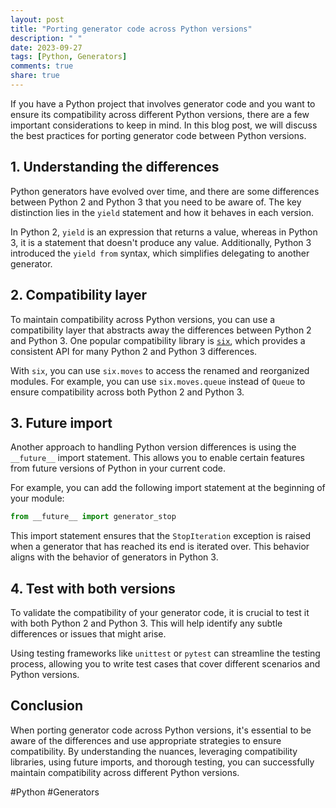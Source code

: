 ```yaml
---
layout: post
title: "Porting generator code across Python versions"
description: " "
date: 2023-09-27
tags: [Python, Generators]
comments: true
share: true
---
```


If you have a Python project that involves generator code and you want to ensure its compatibility across different Python versions, there are a few important considerations to keep in mind. In this blog post, we will discuss the best practices for porting generator code between Python versions.

## 1. Understanding the differences

Python generators have evolved over time, and there are some differences between Python 2 and Python 3 that you need to be aware of. The key distinction lies in the `yield` statement and how it behaves in each version.

In Python 2, `yield` is an expression that returns a value, whereas in Python 3, it is a statement that doesn't produce any value. Additionally, Python 3 introduced the `yield from` syntax, which simplifies delegating to another generator.

## 2. Compatibility layer

To maintain compatibility across Python versions, you can use a compatibility layer that abstracts away the differences between Python 2 and Python 3. One popular compatibility library is [`six`](https://github.com/benjaminp/six), which provides a consistent API for many Python 2 and Python 3 differences.

With `six`, you can use `six.moves` to access the renamed and reorganized modules. For example, you can use `six.moves.queue` instead of `Queue` to ensure compatibility across both Python 2 and Python 3.

## 3. Future import

Another approach to handling Python version differences is using the `__future__` import statement. This allows you to enable certain features from future versions of Python in your current code.

For example, you can add the following import statement at the beginning of your module:

```python
from __future__ import generator_stop
```

This import statement ensures that the `StopIteration` exception is raised when a generator that has reached its end is iterated over. This behavior aligns with the behavior of generators in Python 3.

## 4. Test with both versions

To validate the compatibility of your generator code, it is crucial to test it with both Python 2 and Python 3. This will help identify any subtle differences or issues that might arise.

Using testing frameworks like `unittest` or `pytest` can streamline the testing process, allowing you to write test cases that cover different scenarios and Python versions.

## Conclusion

When porting generator code across Python versions, it's essential to be aware of the differences and use appropriate strategies to ensure compatibility. By understanding the nuances, leveraging compatibility libraries, using future imports, and thorough testing, you can successfully maintain compatibility across different Python versions.

#Python #Generators